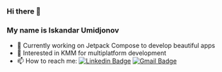 ### Hi there 👋 
### My name is Iskandar Umidjonov
- 🔭 Currently working on Jetpack Compose to develop beautiful apps 
- 🌱 Interested in KMM for multiplatform development
- 📫 How to reach me: [![Linkedin Badge](https://img.shields.io/badge/-iskandar_umidjonov-blue?style=flat-square&logo=Linkedin&logoColor=white&link=https://www.linkedin.com/in/iskandar-umidjonov-aa4343209/)](https://www.linkedin.com/in/iskandar-umidjonov-aa4343209/) 
[![Gmail Badge](https://img.shields.io/badge/-alexfrost4u@gmail.com-c14438?style=flat-square&logo=Gmail&logoColor=white&link=mailto:alexfrost4u@gmail.com)](mailto:alexfrost4u@gmail.com)
<!--
**AlexFrost4u/AlexFrost4u** is a ✨ _special_ ✨ repository because its `README.md` (this file) appears on your GitHub profile.

Here are some ideas to get you started:

- 🔭 I’m currently working on ...
- 🌱 I’m currently learning ...
- 👯 I’m looking to collaborate on ...
- 🤔 I’m looking for help with ...
- 💬 Ask me about ...
- 📫 How to reach me: ...
- 😄 Pronouns: ...
- ⚡ Fun fact: ...
-->
